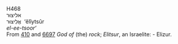 H468  
אליצוּר  
אֱלִיצּוּר ‎ ‘ĕlı̂ytsûr  
*el-ee-tsoor‘*  
From [410](h0410) and [6697](h6697) *God* *of* (the) *rock*; *Elitsur*,
an Israelite: - Elizur.  
